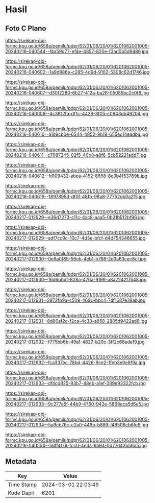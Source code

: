 # Hasil

## Foto C Plano

https://sirekap-obj-formc.kpu.go.id/658a/pemilu/pdpr/62/01/06/20/01/6201062001005-20240216-040544--f4a59d77-ef4e-4857-820e-f3ad0b5d9486.jpg

https://sirekap-obj-formc.kpu.go.id/658a/pemilu/pdpr/62/01/06/20/01/6201062001005-20240216-040602--1a9d886e-c285-4d9d-9102-5308c62d1746.jpg

https://sirekap-obj-formc.kpu.go.id/658a/pemilu/pdpr/62/01/06/20/01/6201062001005-20240216-040607--d30f2280-6b27-412a-ba26-05085bc2c0f8.jpg

https://sirekap-obj-formc.kpu.go.id/658a/pemilu/pdpr/62/01/06/20/01/6201062001005-20240216-040608--4c3812fa-df1c-4429-8f05-c0943db49204.jpg

https://sirekap-obj-formc.kpu.go.id/658a/pemilu/pdpr/62/01/06/20/01/6201062001005-20240216-040610--a1d9cb0e-6544-4852-9b19-655ec14eadba.jpg

https://sirekap-obj-formc.kpu.go.id/658a/pemilu/pdpr/62/01/06/20/01/6201062001005-20240216-040611--c7687245-02f5-40b8-a8f6-5cb52221add7.jpg

https://sirekap-obj-formc.kpu.go.id/658a/pemilu/pdpr/62/01/06/20/01/6201062001005-20240216-040612--fd109432-abea-4152-8658-8e3b4f53789b.jpg

https://sirekap-obj-formc.kpu.go.id/658a/pemilu/pdpr/62/01/06/20/01/6201062001005-20240216-040619--1897895d-df0f-48fb-98a8-77752db0a2f5.jpg

https://sirekap-obj-formc.kpu.go.id/658a/pemilu/pdpr/62/01/06/20/01/6201062001005-20240217-012929--e36d7273-c11c-4ac8-aaa5-0b31b512bf96.jpg

https://sirekap-obj-formc.kpu.go.id/658a/pemilu/pdpr/62/01/06/20/01/6201062001005-20240217-012929--adf7cc9c-10c7-4d3e-bfcf-d4d754346655.jpg

https://sirekap-obj-formc.kpu.go.id/658a/pemilu/pdpr/62/01/06/20/01/6201062001005-20240217-012930--0e6a0f85-56eb-4eb1-b788-2d3a63cec8cf.jpg

https://sirekap-obj-formc.kpu.go.id/658a/pemilu/pdpr/62/01/06/20/01/6201062001005-20240217-012930--16d6bbdf-828a-476a-9199-a8a2242f7548.jpg

https://sirekap-obj-formc.kpu.go.id/658a/pemilu/pdpr/62/01/06/20/01/6201062001005-20240217-012931--2972fb9a-c509-469c-bbc4-7df1687e38ab.jpg

https://sirekap-obj-formc.kpu.go.id/658a/pemilu/pdpr/62/01/06/20/01/6201062001005-20240217-012931--8d86af2c-f2ca-4c38-a858-2885d9422ad6.jpg

https://sirekap-obj-formc.kpu.go.id/658a/pemilu/pdpr/62/01/06/20/01/6201062001005-20240217-012932--f775bb6b-49a1-4827-b20c-3ff2c68ada19.jpg

https://sirekap-obj-formc.kpu.go.id/658a/pemilu/pdpr/62/01/06/20/01/6201062001005-20240217-012932--fca337ec-78bd-4426-9ce2-1feb3e0e9f9a.jpg

https://sirekap-obj-formc.kpu.go.id/658a/pemilu/pdpr/62/01/06/20/01/6201062001005-20240217-012933--df4cd825-93b7-48eb-a1ef-289e93322fcb.jpg

https://sirekap-obj-formc.kpu.go.id/658a/pemilu/pdpr/62/01/06/20/01/6201062001005-20240217-012933--9c277a5f-44b9-4760-942e-5868eca5d6e5.jpg

https://sirekap-obj-formc.kpu.go.id/658a/pemilu/pdpr/62/01/06/20/01/6201062001005-20240217-012934--5a9cb76c-c2a0-449b-b889-f48508cb6fe8.jpg

https://sirekap-obj-formc.kpu.go.id/658a/pemilu/pdpr/62/01/06/20/01/6201062001005-20240216-040554--56ff4f79-fcc0-4e3a-9a94-0d77d43b56d5.jpg


## Metadata

| Key        | Value               |
| ---------- | ------------------- |
| Time Stamp | 2024-03-01 22:03:49 |
| Kode Dapil | 6201                |



